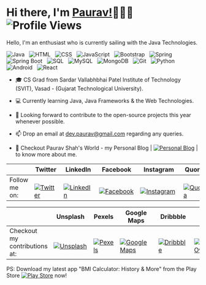 # Hi there, I'm [Paurav!](https://paurav11.github.io)👋👨‍💻 &nbsp; ![Profile Views](https://komarev.com/ghpvc/?username=paurav11&color=green)

Hello, I'm an enthusiast who is currently sailing with the Java Technologies.

![Java][1.14]&nbsp;&nbsp; ![HTML][1.15]&nbsp;&nbsp; ![CSS][1.16]&nbsp;&nbsp; ![JavaScript][1.17]&nbsp;&nbsp; ![Bootstrap][1.18]&nbsp;&nbsp; ![Spring][1.19]&nbsp;&nbsp; ![Spring Boot][1.20]&nbsp;&nbsp; ![SQL][1.21]&nbsp;&nbsp; ![MySQL][1.22]&nbsp;&nbsp; ![MongoDB][1.23]&nbsp;&nbsp; ![Git][1.24]&nbsp;&nbsp; ![Python][1.25]&nbsp;&nbsp; ![Android][1.26]&nbsp;&nbsp; ![React][1.27]&nbsp;&nbsp;

- 🎓 CS Grad from Sardar Vallabhbhai Patel Institute of Technology (SVIT), Vasad - (Gujarat Technological University).

- 💻 Currently learning Java, Java Frameworks & the Web Technologies.

- 🔭 Looking forward to contribute to the open-source projects this year whenever possible.

- 📫 Drop an email at dev.paurav@gmail.com regarding any queries.

- 🤔 Checkout Paurav Shah's World - my Personal Blog | [![Personal Blog][1.9]][9] | to know more about me.

|   | Twitter | LinkedIn | Facebook | Instagram | Quora | Pinterest | Discord | Slack |
| - | ------- | -------- | -------- | --------- | ----- | --------- | ------- | ----- |
| Follow me on: | &nbsp;&nbsp;[![Twitter][1.1]][1] | &nbsp;&nbsp;&nbsp;[![LinkedIn][1.2]][2] | &nbsp;&nbsp;&nbsp;&nbsp;[![Facebook][1.3]][3] | &nbsp;&nbsp;&nbsp;&nbsp;&nbsp;[![Instagram][1.4]][4] | &nbsp;&nbsp;[![Quora][1.5]][5] | &nbsp;&nbsp;&nbsp;&nbsp;[![Pinterest][1.6]][6] | &nbsp;&nbsp;&nbsp;[![Discord][1.7]][7] | &nbsp;[![Slack][1.8]][8] |

|   | Unsplash | Pexels | Google Maps | Dribbble | Stack Overflow | HackerRank |
| - | -------- | ------ | ----------- | -------- | -------------- | ---------- |
| Checkout my contributions at: | &nbsp;&nbsp;&nbsp;&nbsp;[![Unsplash][1.10]][10] | &nbsp;[![Pexels][1.11]][11] | &nbsp;&nbsp;&nbsp;&nbsp;&nbsp;&nbsp;&nbsp;[![Google Maps][1.12]][12] | &nbsp;&nbsp;&nbsp;[![Dribbble][1.13]][13] | &nbsp;&nbsp;&nbsp;&nbsp;&nbsp;&nbsp;&nbsp;&nbsp;[![Stack Overflow][1.28]][14] | &nbsp;&nbsp;&nbsp;&nbsp;&nbsp;&nbsp;[![HackerRank][1.29]][15] |

PS: Download my latest app "BMI Calculator: History & More" from the Play Store [![Play Store][1.30]][16] now!

[1.1]: https://www.dropbox.com/s/7p6c5r5mi768v8q/Twitter.png?raw=1
[1.2]: https://www.dropbox.com/s/tji4pi6ieyf2ksj/LinkedIn.png?raw=1
[1.3]: https://www.dropbox.com/s/nzwuss8k3ndo7xz/Facebook.png?raw=1
[1.4]: https://www.dropbox.com/s/qbvbzr2a8nfpjfw/Instagram.png?raw=1
[1.5]: https://www.dropbox.com/s/4ye6dop4bbkgio5/Quora.png?raw=1
[1.6]: https://www.dropbox.com/s/wbrzsydl835h85f/Pinterest.png?raw=1
[1.7]: https://www.dropbox.com/s/0i66whjlr25vqnn/Discord.png?raw=1
[1.8]: https://www.dropbox.com/s/vu36ofijsal93kq/Slack.png?raw=1
[1.9]: https://www.dropbox.com/s/bcxods5r4j341dm/Blog.png?raw=1
[1.10]: https://www.dropbox.com/s/veikeekxm35c50r/Unsplash.png?raw=1
[1.11]: https://www.dropbox.com/s/mvep1wk57n20gy8/Pexels.png?raw=1
[1.12]: https://www.dropbox.com/s/9rnvthoefd42b3l/Maps.png?raw=1
[1.13]: https://www.dropbox.com/s/2l8ubcpdn2ky211/Dribbble.png?raw=1
[1.14]: https://www.dropbox.com/s/bhklxhdpui31z38/Java.png?raw=1
[1.15]: https://www.dropbox.com/s/7ye9h3qqy37i9d4/HTML.png?raw=1
[1.16]: https://www.dropbox.com/s/jjwlm8r49z3f39v/CSS.png?raw=1
[1.17]: https://www.dropbox.com/s/64uctdsmo9yu9xz/JS.png?raw=1
[1.18]: https://www.dropbox.com/s/87v0aihzlgqgcjd/Bootstrap.png?raw=1
[1.19]: https://www.dropbox.com/s/u5rsoxt762s4vp3/Spring.png?raw=1
[1.20]: https://www.dropbox.com/s/k414gs9w5f6tec1/Spring%20Boot.png?raw=1
[1.21]: https://www.dropbox.com/s/3atwoy3glosqnru/SQL.png?raw=1
[1.22]: https://www.dropbox.com/s/sw9jwvqomvkk2iw/MySQL.png?raw=1
[1.23]: https://www.dropbox.com/s/1j2z56v04bos1nb/MongoDB.png?raw=1
[1.24]: https://www.dropbox.com/s/uspqzixrri08i41/Git.png?raw=1
[1.25]: https://www.dropbox.com/s/dc8x8q8ab6or6w6/Python.png?raw=1
[1.26]: https://www.dropbox.com/s/6yu61np38or1uwr/Android.png?raw=1
[1.27]: https://www.dropbox.com/s/inucf10njhrksmi/React.png?raw=1
[1.28]: https://www.dropbox.com/s/4meexw8bq89k6sv/Stack%20Overflow.png?raw=1
[1.29]: https://www.dropbox.com/s/ji66bxsno1grv7m/HackerRank.png?raw=1
[1.30]: https://www.dropbox.com/s/ldf9mz6p4oz8tqa/Play%20Store.png?raw=1

[1]: https://www.twitter.com/PauravNShah
[2]: https://www.linkedin.com/in/paurav11
[3]: https://www.facebook.com/paurav.shah.11
[4]: https://www.instagram.com/paurav_11/
[5]: https://quora.com/profile/Paurav-Shah-5
[6]: https://pinterest.com/paurav11
[7]: https://discord.gg/66rZ2WAFtB
[8]: https://join.slack.com/t/newworkspace-ba45629/shared_invite/zt-qp7459mt-jX~ehwPkpE2UVC07cYZC7Q
[9]: https://shahpaurav.wordpress.com
[10]: https://unsplash.com/@pauravshah
[11]: https://www.pexels.com/@paurav-shah-11921304/
[12]: https://www.google.com/maps/contrib/116865026905605702300/photos/
[13]: https://dribbble.com/Paurav
[14]: https://stackoverflow.com/users/10050171/paurav-shah
[15]: https://www.hackerrank.com/pauravshah
[16]: https://play.google.com/store/apps/details?id=com.bmi.bmi_calc

<!--
**paurav11/paurav11** is a ✨ _special_ ✨ repository because its `README.md` (this file) appears on your GitHub profile.

Here are some ideas to get you started:

- 🔭 I’m currently working on ...
- 🌱 I’m currently learning ...
- 👯 I’m looking to collaborate on ...
- 🤔 I’m looking for help with ...
- 💬 Ask me about ...
- 📫 How to reach me: ...
- 😄 Pronouns: ...
- ⚡ Fun fact: ...
-->
